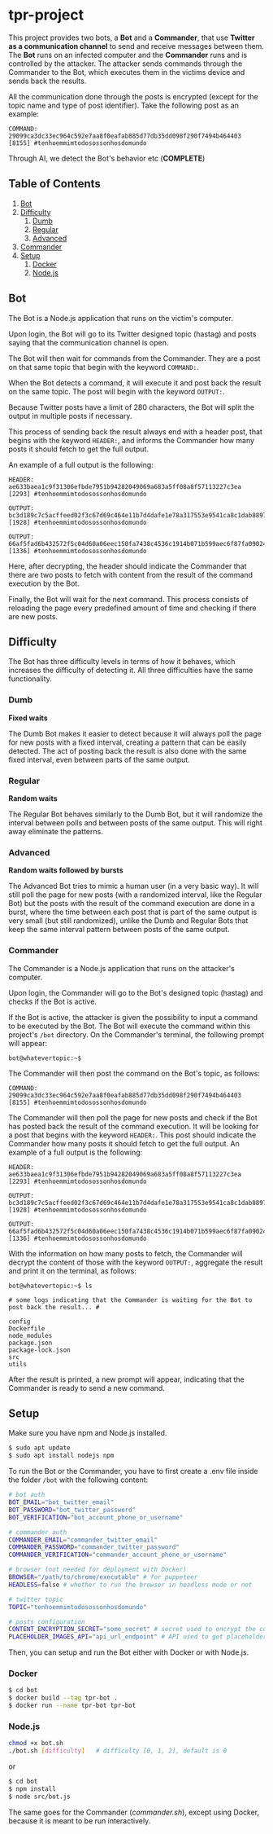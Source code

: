 # tpr-project

This project provides two bots, a **Bot** and a **Commander**, that use **Twitter as a communication channel** to send and receive messages between them. The **Bot** runs on an infected computer and the **Commander** runs and is controlled by the attacker. The attacker sends commands through the Commander to the Bot, which executes them in the victims device and sends back the results.

All the communication done through the posts is encrypted (except for the topic name and type of post identifier). Take the following post as an example:

```
COMMAND: 29099ca3dc33ec964c592e7aa8f0eafab885d77db35dd098f290f7494b464403 [8155] #tenhoemmimtodosossonhosdomundo
```

Through AI, we detect the Bot's behavior etc (**COMPLETE**)

## Table of Contents

1. [Bot](#bot)
2. [Difficulty](#difficulty)
	1. [Dumb](#dumb)
	2. [Regular](#regular)
	3. [Advanced](#advanced)
2. [Commander](#commander)
3. [Setup](#setup)
    1. [Docker](#docker)
	2. [Node.js](#nodejs)


## Bot

The Bot is a Node.js application that runs on the victim's computer.

Upon login, the Bot will go to its Twitter designed topic (hastag) and posts saying that the communication channel is open.

The Bot will then wait for commands from the Commander. They are a post on that same topic that begin with the keyword `COMMAND:`.

When the Bot detects a command, it will execute it and post back the result on the same topic. The post will begin with the keyword `OUTPUT:`.

Because Twitter posts have a limit of 280 characters, the Bot will split the output in multiple posts if necessary.

This process of sending back the result always end with a header post, that begins with the keyword `HEADER:`, and informs the Commander how many posts it should fetch to get the full output.

An example of a full output is the following:

```
HEADER: ae633baea1c9f31306efbde7951b94282049069a683a5ff08a8f57113227c3ea [2293] #tenhoemmimtodosossonhosdomundo

OUTPUT: bc3d189c7c5acffeed02f3c67d69c464e11b7d4dafe1e78a317553e9541ca8c1dab889778e0516765f6c067ec4cb5002 [1928] #tenhoemmimtodosossonhosdomundo

OUTPUT: 66af5fad6b432572f5c04d60a06eec150fa7438c4536c1914b071b599aec6f87fa090242c2cd1f81c4888964c138542d2f36da00f00a02436e657de60c594922c2a617187d584bec3fe013153a541464 [1336] #tenhoemmimtodosossonhosdomundo
```

Here, after decrypting, the header should indicate the Commander that there are two posts to fetch with content from the result of the command execution by the Bot.

Finally, the Bot will wait for the next command. This process consists of reloading the page every predefined amount of time and checking if there are new posts.

## Difficulty

The Bot has three difficulty levels in terms of how it behaves, which increases the difficulty of detecting it. All three difficulties have the same functionality.

### Dumb

**Fixed waits**

The Dumb Bot makes it easier to detect because it will always poll the page for new posts with a fixed interval, creating a pattern that can be easily detected. The act of posting back the result is also done with the same fixed interval, even between parts of the same output.

### Regular

**Random waits**

The Regular Bot behaves similarly to the Dumb Bot, but it will randomize the interval between polls and between posts of the same output. This will right away eliminate the patterns.

### Advanced

**Random waits followed by bursts**

The Advanced Bot tries to mimic a human user (in a very basic way). It will still poll the page for new posts (with a randomized interval, like the Regular Bot) but the posts with the result of the command execution are done in a burst, where the time between each post that is part of the same output is very small (but still randomized), unlike the Dumb and Regular Bots that keep the same interval pattern between posts of the same output.

### Commander

The Commander is a Node.js application that runs on the attacker's computer.

Upon login, the Commander will go to the Bot's designed topic (hastag) and checks if the Bot is active.

If the Bot is active, the attacker is given the possibility to input a command to be executed by the Bot. The Bot will execute the command within this project's ```/bot``` directory. On the Commander's terminal, the following prompt will appear:

```
bot@whatevertopic:~$
```

The Commander will then post the command on the Bot's topic, as follows:

```
COMMAND: 29099ca3dc33ec964c592e7aa8f0eafab885d77db35dd098f290f7494b464403 [8155] #tenhoemmimtodosossonhosdomundo
```

The Commander will then poll the page for new posts and check if the Bot has posted back the result of the command execution. It will be looking for a post that begins with the keyword `HEADER:`. This post should indicate the Commander how many posts it should fetch to get the full output. An example of a full output is the following:

```
HEADER: ae633baea1c9f31306efbde7951b94282049069a683a5ff08a8f57113227c3ea [2293] #tenhoemmimtodosossonhosdomundo

OUTPUT: bc3d189c7c5acffeed02f3c67d69c464e11b7d4dafe1e78a317553e9541ca8c1dab889778e0516765f6c067ec4cb5002 [1928] #tenhoemmimtodosossonhosdomundo

OUTPUT: 66af5fad6b432572f5c04d60a06eec150fa7438c4536c1914b071b599aec6f87fa090242c2cd1f81c4888964c138542d2f36da00f00a02436e657de60c594922c2a617187d584bec3fe013153a541464 [1336] #tenhoemmimtodosossonhosdomundo
```

With the information on how many posts to fetch, the Commander will decrypt the content of those with the keyword `OUTPUT:`, aggregate the result and print it on the terminal, as follows:

```
bot@whatevertopic:~$ ls

# some logs indicating that the Commander is waiting for the Bot to post back the result... #

config
Dockerfile
node_modules
package.json
package-lock.json
src
utils
```

After the result is printed, a new prompt will appear, indicating that the Commander is ready to send a new command.

## Setup

Make sure you have npm and Node.js installed.
```bash
$ sudo apt update
$ sudo apt install nodejs npm
```

To run the Bot or the Commander, you have to first create a .env file inside the folder `/bot` with the following content:

```bash
# bot auth
BOT_EMAIL="bot_twitter_email"
BOT_PASSWORD="bot_twitter_password"
BOT_VERIFICATION="bot_account_phone_or_username"

# commander auth
COMMANDER_EMAIL="commander_twitter_email"
COMMANDER_PASSWORD="commander_twitter_password"
COMMANDER_VERIFICATION="commander_account_phone_or_username"

# browser (not needed for deployment with Docker)
BROWSER="/path/to/chrome/executable" # for puppeteer
HEADLESS=false # whether to run the browser in headless mode or not

# twitter topic
TOPIC="tenhoemmimtodosossonhosdomundo"

# posts configuration
CONTENT_ENCRYPTION_SECRET="some_secret" # secret used to encrypt the content of the messages
PLACEHOLDER_IMAGES_API="api_url_endpoint" # API used to get placeholder images
```

Then, you can setup and run the Bot either with Docker or with Node.js.

### Docker

```bash
$ cd bot
$ docker build --tag tpr-bot .
$ docker run --name tpr-bot tpr-bot
```

### Node.js

```bash
chmod +x bot.sh
./bot.sh [difficulty]	# difficulty [0, 1, 2], default is 0
```

or

```bash
$ cd bot
$ npm install
$ node src/bot.js
```

The same goes for the Commander (*commander.sh*), except using Docker, because it is meant to be run interactively.